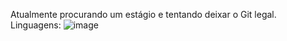 Atualmente procurando um estágio e tentando deixar o Git legal.
Linguagens:
![image](https://github.com/user-attachments/assets/3b7bea87-69fe-4433-8ee6-ce0f0acb327a)

